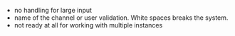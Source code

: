 * no handling for large input
* name of the channel or user validation. White spaces breaks the system.
* not ready at all for working with multiple instances